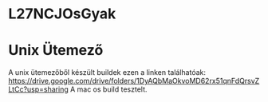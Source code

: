 # L27NCJOsGyak


# Unix Ütemező
A unix ütemezőből készült buildek ezen a linken találhatóak: 
https://drive.google.com/drive/folders/1DyAQbMaOkvoMD62rx51qnFdQrsvZLtCc?usp=sharing
A mac os build tesztelt.
